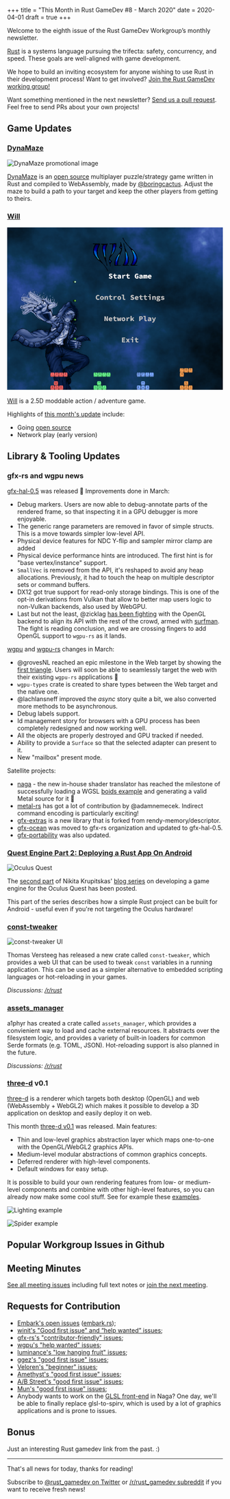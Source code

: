 +++
title = "This Month in Rust GameDev #8 - March 2020"
date = 2020-04-01
draft = true
+++

<!-- markdownlint-disable no-trailing-punctuation -->

Welcome to the eighth issue of the Rust GameDev Workgroup’s
monthly newsletter.

[Rust] is a systems language pursuing the trifecta:
safety, concurrency, and speed.
These goals are well-aligned with game development.

We hope to build an inviting ecosystem for anyone wishing
to use Rust in their development process!
Want to get involved? [Join the Rust GameDev working group!][join]

Want something mentioned in the next newsletter?
[Send us a pull request][pr].
Feel free to send PRs about your own projects!

[Rust]: https://rust-lang.org
[join]: https://github.com/rust-gamedev/wg#join-the-fun
[pr]: https://github.com/rust-gamedev/rust-gamedev.github.io

<!--
Ideal section structure is:

```
### [Title]

![image/GIF description](image link)

A paragraph or two with a summary and [useful links].

_Discussions:
[/r/rust](https://reddit.com/r/rust/todo),
[twitter](https://twitter.com/todo/status/123456)_

[Title]: https://first.link
[useful links]: https://other.link
```

Discussion links are added only if they contain
some actual interesting discussions.

If needed, a section can be split into subsections with a "------" delimiter.
-->

## Game Updates

### [DynaMaze][dynamaze]

![DynaMaze promotional image](dynamaze.png)

[DynaMaze][dynamaze] is an [open source][dynamaze-source] multiplayer
puzzle/strategy game written in Rust and compiled to WebAssembly, made by
[@boringcactus][]. Adjust the maze to build a path to your target and
keep the other players from getting to theirs.

[dynamaze]: https://boringcactus.itch.io/dynamaze
[dynamaze-source]: https://github.com/boringcactus/dynamaze
[@boringcactus]: https://github.com/boringcactus

### [Will][will]

![Will main menu](will_main.png)

[Will][will] is a 2.5D moddable action / adventure game.

Highlights of [this month's update][will_blogpost] include:

* Going [open source][will_source]
* Network play (early version)

[will]: https://azriel.im/will
[will_blogpost]: https://azriel.im/will/2020/03/13/join-me/
[will_source]: https://github.com/azriel91/autexousious

## Library & Tooling Updates

### gfx-rs and wgpu news

[gfx-hal-0.5](https://github.com/gfx-rs/gfx/) was released :tada: 
Improvements done in March:
  - Debug markers. Users are now able to debug-annotate parts of the rendered frame, so that inspecting it in a GPU debugger is more enjoyable.
  - The generic range parameters are removed in favor of simple structs. This is a move towards simpler low-level API.
  - Physical device features for NDC Y-flip and sampler mirror clamp are added
  - Physical device performance hints are introduced. The first hint is for "base vertex/instance" support.
  - `SmallVec` is removed from the API, it's reshaped to avoid any heap allocations. Previously, it had to touch the heap on multiple descriptor sets or command buffers.
  - DX12 got true support for read-only storage bindings. This is one of the opt-in derivations from Vulkan that allow to better map users logic to non-Vulkan backends, also used by WebGPU.
  - Last but not the least, @zicklag [has been fighting](https://github.com/gfx-rs/gfx/pull/3151) with the OpenGL backend to align its API with the rest of the crowd, armed with [surfman](https://github.com/pcwalton/surfman). The fight is reading conclusion, and we are crossing fingers to add OpenGL support to `wgpu-rs` as it lands.

[wgpu](https://github.com/gfx-rs/wgpu) and [wgpu-rs](https://github.com/gfx-rs/wgpu-rs) changes in March:
  - @grovesNL reached an epic milestone in the Web target by showing the [first triangle](https://github.com/gfx-rs/wgpu-rs/pull/193#issuecomment-599156540). Users will soon be able to seamlessly target the web with their existing `wgpu-rs` applications :rocket:
  - `wgpu-types` crate is created to share types between the Web target and the native one.
  - @lachlansneff improved the _async_ story quite a bit, we also converted more methods to be asynchronous.
  - Debug labels support.
  - Id management story for browsers with a GPU process has been completely redesigned and now working well.
  - All the objects are properly destroyed and GPU tracked if needed.
  - Ability to provide a `Surface` so that the selected adapter can present to it.
  - New "mailbox" present mode.

Satellite projects:
  - [naga](https://github.com/gfx-rs/naga) - the new in-house shader translator has reached the milestone of successfully loading a WGSL [boids example](https://github.com/gfx-rs/naga/blob/thda1f6a47b06c89abb1dff70326c076f1088964a3/test-data/boids.wgsl) and generating a valid Metal source for it :tada:
  - [metal-rs](https://github.com/gfx-rs/metal-rs/) has got a lot of contribution by @adamnemecek. Indirect command encoding is particularly exciting!
  - [gfx-extras](https://github.com/gfx-rs/gfx-extras) is a new library that is forked from rendy-memory/descriptor.
  - [gfx-ocean](https://github.com/gfx-rs/gfx-ocean) was moved to gfx-rs organization and updated to gfx-hal-0.5.
  - [gfx-portability](https://github.com/gfx-rs/portability) was also updated.

### [Quest Engine Part 2: Deploying a Rust App On Android][quest-part-2]

![Oculus Quest](./quest.jpg)

The [second part][quest-part-2] of Nikita Krupitskas'
[blog series][quest-part-1] on developing a game engine for the Oculus Quest
has been posted.

This part of the series describes how a simple Rust project can be built
for Android - useful even if you're not targeting the Oculus hardware!

[quest-part-1]: https://krupitskas.github.io/posts/quest-dev-part-1/
[quest-part-2]: https://krupitskas.github.io/posts/quest-dev-part-2/

### [const-tweaker]

![const-tweaker UI](./const-tweaker.gif)

Thomas Versteeg has released a new crate called `const-tweaker`, which provides
a web UI that can be used to tweak `const` variables in a running application.
This can be used as a simpler alternative to embedded scripting languages or
hot-reloading in your games.

_Discussions: [/r/rust](https://www.reddit.com/r/rust_gamedev/comments/fl7593/announcing_consttweaker_change_your_constants/)_

[const-tweaker]: https://github.com/tversteeg/const-tweaker

### [assets_manager]

a1phyr has created a crate called `assets_manager`, which provides a convienient way
to load and cache external resources. It abstracts over the filesystem logic, and
provides a variety of built-in loaders for common Serde formats (e.g. TOML, JSON).
Hot-reloading support is also planned in the future.

_Discussions: [/r/rust](https://www.reddit.com/r/rust_gamedev/comments/foywc6/announcing_assets_manager_conveniently_load_store/)_

[assets_manager]: https://github.com/a1phyr/assets_manager

### [three-d] v0.1

[three-d] is a renderer which targets both desktop (OpenGL) and web
(WebAssembly + WebGL2) which makes it possible to develop a 3D application on 
desktop and easily deploy it on web.

This month [three-d v0.1][three-d-v0-1] was released. 
Main features:
- Thin and low-level graphics abstraction layer which maps one-to-one with the
OpenGL/WebGL2 graphics APIs.
- Medium-level modular abstractions of common graphics concepts.
- Deferred renderer with high-level components.
- Default windows for easy setup.

It is possible to build your own rendering features from low- or medium-level 
components and combine with other high-level features, so you can already now 
make some cool stuff. See for example these [examples][three-d-examples].

![Lighting example](three-d-lighting.png)

![Spider example](three-d-spider.png)

[three-d]: https://github.com/asny/three-d
[three-d-examples]: https://asny.github.io/three-d/
[three-d-v0-1]: https://crates.io/crates/three-d


## Popular Workgroup Issues in Github

<!-- Up to 10 links to interesting issues -->

## Meeting Minutes

<!-- Up to 10 most important notes + a link to the full details -->

[See all meeting issues][label_meeting] including full text notes
or [join the next meeting][join].

[label_meeting]: https://github.com/rust-gamedev/wg/issues?q=label%3Ameeting

## Requests for Contribution

<!-- Links to "good first issue"-labels or direct links to specific tasks -->

- [Embark's open issues][embark-open-issues] ([embark.rs]);
- [winit's "Good first issue" and “help wanted” issues][winit-issues];
- [gfx-rs's "contributor-friendly" issues][gfx-issues];
- [wgpu's "help wanted" issues][wgpu-help-wanted];
- [luminance's "low hanging fruit" issues][luminance-fruits];
- [ggez's "good first issue" issues][ggez-issues];
- [Veloren's "beginner" issues][veloren-beginner];
- [Amethyst's "good first issue" issues][amethyst-issues];
- [A/B Street's "good first issue" issues][abstreet-issues];
- [Mun's "good first issue" issues][mun-issues];
- Anybody wants to work on the [GLSL front-end](https://github.com/gfx-rs/naga/issues/23) in Naga? One day, we'll be able to finally replace glsl-to-spirv, which is used by a lot of graphics applications and is prone to issues.

[embark.rs]: https://embark.rs
[embark-open-issues]: https://github.com/search?q=user:EmbarkStudios+state:open
[winit-issues]: https://github.com/rust-windowing/winit/issues?utf8=✓&q=is%3Aissue+is%3Aopen+label%3A%22status%3A+help+wanted%22+label%3A%22Good+first+issue%22
[gfx-issues]: https://github.com/gfx-rs/gfx/issues?q=is%3Aissue+is%3Aopen+label%3Acontributor-friendly
[wgpu-help-wanted]: https://github.com/gfx-rs/wgpu-rs/issues?q=is%3Aissue+is%3Aopen+label%3A%22help+wanted%22
[luminance-fruits]: https://github.com/phaazon/luminance-rs/issues?q=is%3Aissue+is%3Aopen+label%3A%22low+hanging+fruit%22
[ggez-issues]: https://github.com/ggez/ggez/labels/%2AGOOD%20FIRST%20ISSUE%2A
[veloren-beginner]: https://gitlab.com/veloren/veloren/issues?label_name=beginner
[amethyst-issues]: https://github.com/amethyst/amethyst/issues?q=is%3Aissue+is%3Aopen+label%3A%22good+first+issue%22
[abstreet-issues]: https://github.com/dabreegster/abstreet/issues?q=is%3Aissue+is%3Aopen+label%3A%22good+first+issue%22
[mun-issues]: https://github.com/mun-lang/mun/labels/good%20first%20issue

## Bonus

<!-- Bonus section to make the newsletter more interesting
and highlight events from the past. -->

Just an interesting Rust gamedev link from the past. :)

------

That's all news for today, thanks for reading!

Subscribe to [@rust_gamedev on Twitter][@rust_gamedev]
or [/r/rust_gamedev subreddit][/r/rust_gamedev] if you want to receive fresh news!

<!--
TODO: Add real links and un-comment once this post is published
**Discussions of this post**:
[/r/rust](TODO),
[twitter](TODO).
-->

[/r/rust_gamedev]: https://reddit.com/r/rust_gamedev
[@rust_gamedev]: https://twitter.com/rust_gamedev
